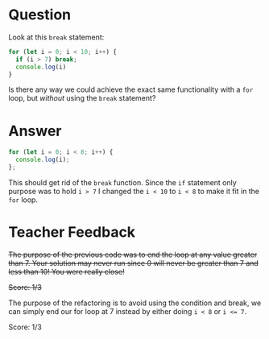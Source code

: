 # Question
Look at this `break` statement:

```js
for (let i = 0; i < 10; i++) {
  if (i > 7) break;
  console.log(i)
}
```

Is there any way we could achieve the exact same functionality with a `for` loop, but *without* using the `break` statement?

# Answer
```js
for (let i = 0; i < 8; i++) {
  console.log(i);
};
```
This should get rid of the `break` function. Since the `if` statement only purpose was to hold `i > 7` I changed the `i < 10` to `i < 8` to make it fit in the `for` loop.  

# Teacher Feedback
~~The purpose of the previous code was to end the loop at any value greater than 7. Your solution may never run since 0 will never be greater than 7 and less than 10! You were really close!~~ 

~~Score: 1/3~~

The purpose of the refactoring is to avoid using the condition and break, we can simply end our for loop at 7 instead by either doing `i < 8` or `i <= 7`. 

Score: 1/3